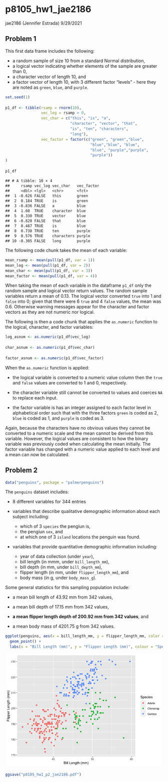 p8105\_hw1\_jae2186
================
jae2186 (Jennifer Estrada)
9/29/2021

## Problem 1

This first data frame includes the following:

-   a random sample of size 10 from a standard Normal distribution,
-   a logical vector indicating whether elements of the sample are
    greater than 0,
-   a character vector of length 10, and
-   a factor vector of length 10, with 3 different factor “levels” -
    here they are noted as `green`, `blue`, and `purple`.

``` r
set.seed(1)

p1_df <- tibble(rsamp = rnorm(10),
                vec_log = rsamp > 0,
                vec_char = c("this", "is", "a", 
                             "character", "vector", "that", 
                             "is", "ten", "characters",
                             "long"),
                vec_factor = factor(c("green", "green","blue", 
                                      "blue","blue", "blue", 
                                      "blue", "purple","purple", 
                                      "purple"))
)

p1_df
```

    ## # A tibble: 10 × 4
    ##     rsamp vec_log vec_char   vec_factor
    ##     <dbl> <lgl>   <chr>      <fct>     
    ##  1 -0.626 FALSE   this       green     
    ##  2  0.184 TRUE    is         green     
    ##  3 -0.836 FALSE   a          blue      
    ##  4  1.60  TRUE    character  blue      
    ##  5  0.330 TRUE    vector     blue      
    ##  6 -0.820 FALSE   that       blue      
    ##  7  0.487 TRUE    is         blue      
    ##  8  0.738 TRUE    ten        purple    
    ##  9  0.576 TRUE    characters purple    
    ## 10 -0.305 FALSE   long       purple

The following code chunk takes the mean of each variable:

``` r
mean_rsamp <- mean(pull(p1_df, var = 1))
mean_log <- mean(pull(p1_df, var = 2))
mean_char <- mean(pull(p1_df, var = 3))
mean_factor <- mean(pull(p1_df, var = 4))
```

When taking the mean of each variable in the dataframe `p1_df` only the
random sample and logical vector return values. The random sample
variables return a mean of 0.13. The logical vector converted `true`
into 1 and `false` into 0; given that there were 6 `true` and 4 `false`
values, the mean was 0.6. Otherwise warning messages appear for the
character and factor vectors as they are not numeric nor logical.

The following is then a code chunk that applies the `as.numeric`
function to the logical, character, and factor variables:

``` r
log_asnum <- as.numeric(p1_df$vec_log)

char_asnum <- as.numeric(p1_df$vec_char)

factor_asnum <- as.numeric(p1_df$vec_factor)
```

When the `as.numeric` function is applied:

-   the logical variable is converted to a numeric value column then the
    `true` and `false` values are converted to 1 and 0, respectively.

-   the character variable still cannot be converted to values and
    coerces `NA` to replace each input.

-   the factor variable is has an integer assigned to each factor level
    in alphabetical order such that with the three factors `green` is
    coded as 2, `blue` is coded as 1, and `purple` is coded as 3.

Again, because the characters have no obvious values they cannot be
converted to a numeric scale and the mean cannot be derived from this
variable. However, the logical values are consistent to how the binary
variable was previously coded when calculating the mean initially. The
factor variable has changed with a numeric value applied to each level
and a mean can now be calculated.

## Problem 2

``` r
data("penguins", package = "palmerpenguins")
```

The `penguins` dataset includes:

-   8 different variables for 344 entries

-   variables that describe qualitative demographic information about
    each subject including:

    -   which of 3 `species` the pengiun is,
    -   the pengiun `sex`, and
    -   at which one of 3 `island` locations the penguin was found.

-   variables that provide quantitative demographic information
    including:

    -   year of data collection (under `year`),
    -   bill length (in mmm, under `bill_length_mm`),
    -   bill depth (in mm, under `bill_depth_mm`),
    -   flipper length (in mm, under `flipper_length_mm`), and
    -   body mass (in g, under `body_mass_g`).

Some general statistics for this sampling population include:

-   a mean bill length of 43.92 mm from 342 values,

-   a mean bill depth of 17.15 mm from 342 values,

-   <b> a mean flipper length depth of 200.92 mm from 342 values</b>,
    and

-   a mean body mass of 4201.75 g from 342 values.

``` r
ggplot(penguins, aes(x = bill_length_mm, y = flipper_length_mm, color = species)) +
  geom_point() + 
  labs(x = "Bill Length (mm)", y = "Flipper Length (mm)", colour = "Species")
```

![](p8105_hw1_jae2186_files/figure-gfm/p2_ggplot-1.png)<!-- -->

``` r
ggsave("p8105_hw1_p2_jae2186.pdf")
```
